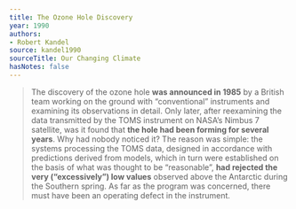 ```yaml
---
title: The Ozone Hole Discovery
year: 1990
authors:
- Robert Kandel
source: kandel1990
sourceTitle: Our Changing Climate
hasNotes: false
---
```


> The discovery of the ozone hole **was announced in 1985** by a British team working on the ground
>   with “conventional” instruments and examining its observations in detail.
> Only later, after reexamining the data transmitted by the TOMS instrument on NASA’s Nimbus 7 satellite,
>   was it found that **the hole had been forming for several years**.
> Why had nobody noticed it?
> The reason was simple:
>   the systems processing the TOMS data, designed in accordance with predictions derived from models,
>   which in turn were established on the basis of what was thought to be “reasonable”,
>   **had rejected the very (“excessively”) low values** observed above the Antarctic during the Southern spring.
> As far as the program was concerned, there must have been an operating defect in the instrument.
